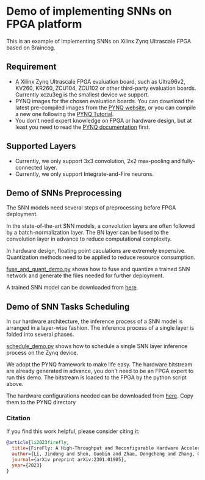 # Demo of implementing SNNs on FPGA platform
This is an example of implementing SNNs on Xilinx Zynq Ultrascale FPGA based on Braincog.

## Requirement

- A Xilinx Zynq Ultrascale FPGA evaluation board, such as Ultra96v2, KV260, KR260, ZCU104, ZCU102 or other third-party evaluation boards. Currently xczu3eg is the smallest device we support.
- PYNQ images for the chosen evaluation boards. You can download the latest pre-compiled images from the [PYNQ website](http://www.pynq.io/board.html), or you can compile a new one following the [PYNQ Tutorial](https://pynq.readthedocs.io/en/latest/).
- You don't need expert knowledge on FPGA or hardware design, but at least you need to read the [PYNQ documentation](https://pynq.readthedocs.io/en/latest/) first.

## Supported Layers

- Currently, we only support 3x3 convolution, 2x2 max-pooling and fully-connected layer.
- Currently, we only support Integrate-and-Fire neurons.

## Demo of SNNs Preprocessing

The SNN models need several steps of preprocessing before FPGA deployment.

In the state-of-the-art SNN models, a convolution layers are often followed by a batch-normalization layer. The BN layer can be fused to the convolution layer in advance to reduce computational complexity.

In hardware design, floating point caculations are extremely expensive. Quantization methods need to be applied to reduce resource consumption.

[fuse_and_quant_demo.py](fuse_and_quant_demo.py) shows how to fuse and quantize a trained SNN network and generate the files needed for further deployment.

A trained SNN model can be downloaded from [here](https://1drv.ms/u/s!Amgjsr1eCIFlgSVJHJH6ZHFg_4jg?e=8pfdjb).

## Demo of SNN Tasks Scheduling

In our hardware architecture, the inference process of a SNN model is arranged in a layer-wise fashion. The inference process of a single layer is folded into several phases.

[schedule_demo.py](schedule_demo.py) shows how to schedule a single SNN layer inference process on the Zynq device.

We adopt the PYNQ framework to make life easy. The hardware bitstream are already generated in advance, you don't need to be an FPGA expert to run this demo. The bitstream is loaded to the FPGA by the python script above.

The hardware configurations needed can be downloaded from [here](https://1drv.ms/u/s!Amgjsr1eCIFlgSQvOf-sMswiO27i?e=YHpdre). Copy them to the PYNQ directory 

### Citation 
If you find this work helpful, please consider citing it:

```BibTex
@article{li2023firefly,
  title={FireFly: A High-Throughput and Reconfigurable Hardware Accelerator for Spiking Neural Networks},
  author={Li, Jindong and Shen, Guobin and Zhao, Dongcheng and Zhang, Qian and Yi, Zeng},
  journal={arXiv preprint arXiv:2301.01905},
  year={2023}
}
```
